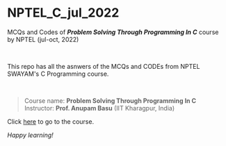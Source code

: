 # NPTEL_C_jul_2022
MCQs and Codes of **_Problem Solving Through Programming In C_** course by NPTEL (jul-oct, 2022)

<br>

This repo has all the asnwers of the MCQs and CODEs from NPTEL SWAYAM's C Programming course.

<br>

> Course name: **Problem Solving Through Programming In C**  
Instructor: **Prof. Anupam Basu** (IIT Kharagpur, India)  


Click [here](https://onlinecourses.nptel.ac.in/noc22_cs101/preview) to go to the course. 

_Happy learning!_
